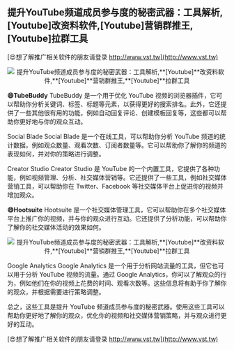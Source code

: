 ## **提升YouTube频道成员参与度的秘密武器：工具解析,**[Youtube]**改资料软件,**[Youtube]**营销群推王,**[Youtube]**拉群工具**

[😍想了解推广相关软件的朋友请登录 http://www.vst.tw](http://www.vst.tw)

 <center><img src="https://vst.tw/MP4/tuiguang/png/6.png" alt="提升YouTube频道成员参与度的秘密武器：工具解析,**[Youtube]**改资料软件,**[Youtube]**营销群推王,**[Youtube]**拉群工具"></center>

**😄TubeBuddy**
TubeBuddy 是一个用于优化 YouTube 视频的浏览器插件，它可以帮助你分析关键词、标签、标题等元素，以获得更好的搜索排名。此外，它还提供了一些其他很有用的功能，例如自动回复评论、创建模板回复等，这些都可以帮助你更好地与你的观众互动。

Social Blade
Social Blade 是一个在线工具，可以帮助你分析 YouTube 频道的统计数据，例如观众数量、观看次数、订阅者数量等。它可以帮助你了解你的频道的表现如何，并对你的策略进行调整。

Creator Studio
Creator Studio 是 YouTube 的一个内置工具，它提供了各种功能，例如视频管理、分析、社交媒体营销等。它还提供了一些工具，例如社交媒体营销工具，可以帮助你在 Twitter、Facebook 等社交媒体平台上促进你的视频并增加观众。

**😄Hootsuite**
Hootsuite 是一个社交媒体管理工具，它可以帮助你在多个社交媒体平台上推广你的视频，并与你的观众进行互动。它还提供了分析功能，可以帮助你了解你的社交媒体活动的效果如何。

 <center><img src="https://vst.tw/MP4/tuiguang/png/3.png" alt="提升YouTube频道成员参与度的秘密武器：工具解析,**[Youtube]**改资料软件,**[Youtube]**营销群推王,**[Youtube]**拉群工具"></center>

Google Analytics
Google Analytics 是一个用于分析网站流量的工具，但它也可以用于分析 YouTube 视频的流量。通过 Google Analytics，你可以了解观众的行为，例如他们在你的视频上花费的时间、观看次数等。这些信息将有助于你了解你的观众，并根据需要进行策略调整。

总之，这些工具是提升 YouTube 频道成员参与度的秘密武器。使用这些工具可以帮助你更好地了解你的观众，优化你的视频和社交媒体营销策略，并与观众进行更好的互动。

[😍想了解推广相关软件的朋友请登录 http://www.vst.tw](http://www.vst.tw)




